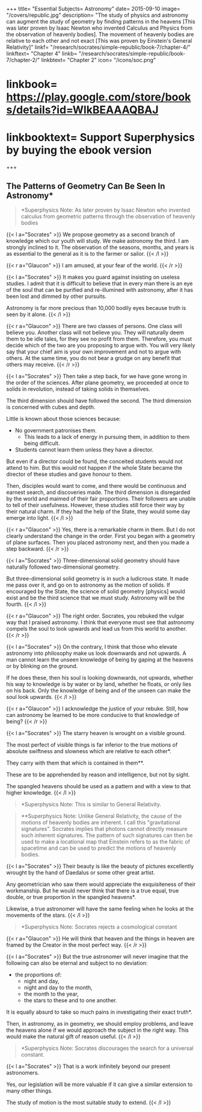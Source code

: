 +++
title= "Essential Subjects= Astronomy"
date= 2015-09-10
image= "/covers/republic.jpg"
description= "The study of physics and astronomy can augment the study of geometry by finding patterns in the heavens [This was later proven by Isaac Newton who invented Calculus and Physics from the observation of heavenly bodies]. The movement of heavenly bodies are relative to each other and not exact [This was proven by Einstein's General Relativity]"
linkf= "/research/socrates/simple-republic/book-7/chapter-4/"
linkftext= "Chapter 4"
linkb= "/research/socrates/simple-republic/book-7/chapter-2/"
linkbtext= "Chapter 2"
icon= "/icons/soc.png"
# linkbook= https://play.google.com/store/books/details?id=WlkBEAAAQBAJ
# linkbooktext= Support Superphysics by buying the ebook version
+++

## The Patterns of Geometry Can Be Seen In Astronomy*

> *Superphysics Note: As later proven by Isaac Newton who invented calculus from geometric patterns through the observation of heavenly bodies


{{< l a="Socrates" >}}
We propose geometry as a second branch of knowledge which our youth will study. We make astronomy the third. I am strongly inclined to it. The observation of the seasons, months, and years is as essential to the general as it is to the farmer or sailor.
{{< /l >}}


{{< r a="Glaucon" >}}
I am amused, at your fear of the world.
{{< /r >}}


{{< l a="Socrates" >}}
It makes you guard against insisting on useless studies.
I admit that it is difficult to believe that in every man there is an eye of the soul that can be purified and re-illumined with astronomy, after it has been lost and dimmed by other pursuits.

Astronomy is far more precious than 10,000 bodily eyes because truth is seen by it alone.
{{< /l >}}

{{< r a="Glaucon" >}}
There are two classes of persons. One class will believe you. Another class will not believe you. They will naturally deem them to be idle tales, for they see no profit from them. Therefore, you must decide which of the two are you proposing to argue with. You will very likely say that your chief aim is your own improvement and not to argue with others. At the same time, you do not bear a grudge on any benefit that others may receive.
{{< /r >}}

{{< l a="Socrates" >}}
Then take a step back, for we have gone wrong in the order of the sciences. After plane geometry, we proceeded at once to solids in revolution, instead of taking solids in themselves.

The third dimension should have followed the second. The third dimension is concerned with cubes and depth.

Little is known about those sciences because:
- No government patronises them.
  - This leads to a lack of energy in pursuing them, in addition to them being difficult.
- Students cannot learn them unless they have a director.

But even if a director could be found, the conceited students would not attend to him.
But this would not happen if the whole State became the director of these studies and gave honour to them.

Then, disciples would want to come, and there would be continuous and earnest search, and discoveries made.
The third dimension is disregarded by the world and maimed of their fair proportions.
Their followers are unable to tell of their usefulness.
However, these studies still force their way by their natural charm.
If they had the help of the State, they would some day emerge into light.
{{< /l >}}


{{< r a="Glaucon" >}}
Yes, there is a remarkable charm in them. But I do not clearly understand the change in the order.
First you began with a geometry of plane surfaces.
Then you placed astronomy next, and then you made a step backward.
{{< /r >}}


{{< l a="Socrates" >}}
Three-dimensional solid geometry should have naturally followed two-dimensional geometry.

But three-dimensional solid geometry is in such a ludicrous state.
It made me pass over it, and go on to astronomy as the motion of solids.
If encouraged by the State, the science of solid geometry [physics] would exist and be the third science that we must study.
Astronomy will be the fourth.
{{< /l >}}

{{< r a="Glaucon" >}}
The right order. Socrates, you rebuked the vulgar way that I praised astronomy. I think that everyone must see that astronomy compels the soul to look upwards and lead us from this world to another.
{{< /r >}}

{{< l a="Socrates" >}}
On the contrary, I think that those who elevate astronomy into philosophy make us look downwards and not upwards. A man cannot learn the unseen knowledge of being by gaping at the heavens or by blinking on the ground.

If he does these, then his soul is looking downwards, not upwards, whether his way to knowledge is by water or by land, whether he floats, or only lies on his back. Only the knowledge of being and of the unseen can make the soul look upwards.
{{< /l >}}

{{< r a="Glaucon" >}}
I acknowledge the justice of your rebuke. Still, how can astronomy be learned to be more conducive to that knowledge of being?
{{< /r >}}


{{< l a="Socrates" >}}
The starry heaven is wrought on a visible ground. 

The most perfect of visible things is far inferior to the true motions of absolute swiftness and slowness which are relative to each other*.

They carry with them that which is contained in them**.

These are to be apprehended by reason and intelligence, but not by sight.

The spangled heavens should be used as a pattern and with a view to that higher knowledge.
{{< /l >}}


> *Superphysics Note: This is similar to General Relativity. 

> **Superphysics Note: Unlike General Relativity, the cause of the motions of heavenly bodies are inherent. I call this "gravitational signatures". Socrates implies that photons cannot directly measure such inherent signatures. The pattern of such signatures can then be used to make a locational map that Einstein refers to as the fabric of spacetime and can be used to predict the motions of heavenly bodies.

{{< l a="Socrates" >}}
Their beauty is like the beauty of pictures excellently wrought by the hand of Daedalus or some other great artist.

Any geometrician who saw them would appreciate the exquisiteness of their workmanship. But he would never think that there is a true equal, true double, or true proportion in the spangled heavens*.

Likewise, a true astronomer will have the same feeling when he looks at the movements of the stars.
{{< /l >}}

> *Superphysics Note: Socrates rejects a cosmological constant


{{< r a="Glaucon" >}}
He will think that heaven and the things in heaven are framed by the Creator in the most perfect way.
{{< /r >}}

{{< l a="Socrates" >}}
But the true astronomer will never imagine that the following can also be eternal and subject to no deviation:
- the proportions of:
  - night and day,
  - night and day to the month,
  - the month to the year,
  - the stars to these and to one another.

It is equally absurd to take so much pains in investigating their exact truth*.

Then, in astronomy, as in geometry, we should employ problems, and leave the heavens alone if we would approach the subject in the right way.
This would make the natural gift of reason useful.
{{< /l >}}

> *Superphysics Note: Socrates discourages the search for a universal constant.


{{< l a="Socrates" >}}
That is a work infinitely beyond our present astronomers.

Yes, our legislation will be more valuable if it can give a similar extension to many other things.

The study of motion is the most suitable study to extend.
{{< /l >}}
